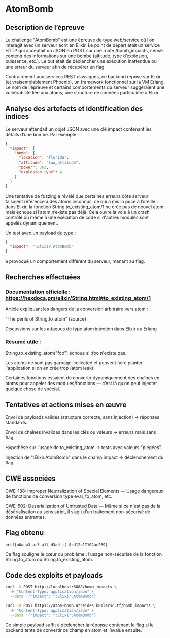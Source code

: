 # AtomBomb

## Description de l’épreuve

Le challenge "AtomBomb" est une épreuve de type web/service où l’on interagit avec un serveur écrit en Elixir. Le point de départ était un service HTTP qui acceptait un JSON en POST sur une route /bomb_impacts, censé contenir des informations sur une bombe (altitude, type d’explosion, puissance, etc.). Le but était de déclencher une exécution inattendue ou une erreur du serveur afin de récupérer un flag.

Contrairement aux services REST classiques, ce backend repose sur Elixir (et vraisemblablement Phoenix), un framework fonctionnel sur la VM Erlang. Le nom de l’épreuve et certains comportements du serveur suggéraient une vulnérabilité liée aux atoms, une structure de données particulière à Elixir.

## Analyse des artefacts et identification des indices

Le serveur attendait un objet JSON avec une clé impact contenant les détails d’une bombe. Par exemple :
```json
{
  "impact": {
    "bomb": {
      "location": "florida",
      "altitude": "low_altitude",
      "power": 363,
      "explosion_type": 4
    }
  }
}
```
Une tentative de fuzzing a révélé que certaines erreurs côté serveur faisaient référence à des atoms inconnus, ce qui a mis la puce à l’oreille : dans Elixir, la fonction String.to_existing_atom/1 ne crée pas de nouvel atom mais échoue si l’atom n’existe pas déjà. Cela ouvre la voie à un crash contrôlé ou même à une exécution de code si d'autres modules sont appelés dynamiquement.

Un test avec un payload du type :
```json
{
  "impact": ":Elixir.AtomBomb"
}
```
a provoqué un comportement différent du serveur, menant au flag.

## Recherches effectuées

### Documentation officielle : https://hexdocs.pm/elixir/String.html#to_existing_atom/1

Article expliquant les dangers de la conversion arbitraire vers atom :

"The perils of String.to_atom" (source)

Discussions sur les attaques de type atom injection dans Elixir ou Erlang

### Résumé utile :

String.to_existing_atom("foo") échoue si :foo n'existe pas.

Les atoms ne sont pas garbage-collected et peuvent faire planter l'application si on en crée trop (atom leak).

Certaines fonctions essaient de convertir dynamiquement des chaînes en atoms pour appeler des modules/fonctions — c’est là qu’on peut injecter quelque chose de spécial.

## Tentatives et actions mises en œuvre

Envoi de payloads valides (structure correcte, sans injection) → réponses standards.

Envoi de chaînes invalides dans les clés ou valeurs → erreurs mais sans flag.

Hypothèse sur l’usage de to_existing_atom → tests avec valeurs "piégées".

Injection de ":Elixir.AtomBomb" dans le champ impact → déclenchement du flag.

## CWE associées

CWE-138: Improper Neutralization of Special Elements — Usage dangereux de fonctions de conversion type eval, to_atom, etc.

CWE-502: Deserialization of Untrusted Data — Même si ce n'est pas de la désérialisation au sens strict, il s’agit d’un traitement non-sécurisé de données entrantes.

## Flag obtenu

``bctf{n0w_w3_ar3_a1l_d3ad_:(_8cd12c17102ac269}``

Ce flag souligne le cœur du problème : l’usage non-sécurisé de la fonction String.to_atom ou String.to_existing_atom.

## Code des exploits et payloads

```bash
curl -X POST http://localhost:6888/bomb_impacts \
  -H "Content-Type: application/json" \
  --data '{"impact": ":Elixir.AtomBomb"}'
```
```bash
curl -X POST https://atom-bomb.atreides.b01lersc.tf/bomb_impacts \
  -H "Content-Type: application/json" \
  --data '{"impact": ":Elixir.AtomBomb"}'
```

Ce simple payload suffit à déclencher la réponse contenant le flag si le backend tente de convertir ce champ en atom et l’évalue ensuite.

